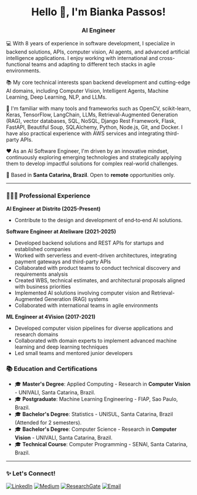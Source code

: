 <!-- Presentation Banner -->
<h1 align="center">Hello 👋, I'm Bianka Passos!</h1>
<h3 align="center">AI Engineer</h3>
<!-- About Me Section -->

💻 With 8 years of experience in software development, I specialize in backend solutions, APIs, computer vision, AI agents, and advanced artificial intelligence applications. I enjoy working with international and cross-functional teams and adapting to different tech stacks in agile environments.

📚  My core technical interests span backend development and cutting-edge AI domains, including Computer Vision, Intelligent Agents, Machine Learning, Deep Learning, NLP, and LLMs. 

🚀 I'm familiar with many tools and frameworks such as OpenCV, scikit-learn, Keras, TensorFlow, LangChain, LLMs, Retrieval-Augmented Generation (RAG), vector databases, SQL, NoSQL, Django Rest Framework, Flask, FastAPI, Beautiful Soup, SQLAlchemy, Python, Node.js, Git, and Docker. I have also practical experience with AWS services and integrating third-party APIs.

❤️ As an AI Software Engineer, I'm driven by an innovative mindset, continuously exploring emerging technologies and strategically applying them to develop impactful solutions for complex real-world challenges.

📍 Based in **Santa Catarina, Brazil**. Open to **remote** opportunities only.

---

### 👩🏼‍💻 Professional Experience

**AI Engineer at Distrito (2025-Present)**
- Contribute to the design and development of end‐to‐end AI solutions.

**Software Engineer at Ateliware (2021-2025)**

- Developed backend solutions and REST APIs for startups and established companies
- Worked with serverless and event-driven architectures, integrating payment gateways and third-party APIs
- Collaborated with product teams to conduct technical discovery and requirements analysis
- Created WBS, technical estimates, and architectural proposals aligned with business priorities
- Implemented AI solutions involving computer vision and Retrieval-Augmented Generation (RAG) systems
- Collaborated with international teams in agile environments

**ML Engineer at 4Vision (2017-2021)**

- Developed computer vision pipelines for diverse applications and research domains
- Collaborated with domain experts to implement advanced machine learning and deep learning techniques
- Led small teams and mentored junior developers

### 📚 Education and Certifications

- 🎓 **Master's Degree**: Applied Computing - Research in **Computer Vision** - UNIVALI, Santa Catarina, Brazil.
- 🎓 **Postgraduate**: Machine Learning Engineering - FIAP, Sao Paulo, Brazil.  
- 🎓 **Bachelor's Degree**: Statistics - UNISUL, Santa Catarina, Brazil (Attended for 2 semesters).    
- 🎓 **Bachelor's Degree**: Computer Science - Research in **Computer Vision** - UNIVALI, Santa Catarina, Brazil.
- 🎓 **Technical Course**: Computer Programming - SENAI, Santa Catarina, Brazil.  

---

### ✨ Let's Connect!

[![LinkedIn](https://img.shields.io/badge/LinkedIn-0A66C2?style=flat&logo=linkedin&logoColor=white)](https://www.linkedin.com/in/biankapassos)
[![Medium](https://img.shields.io/badge/Medium-000000?style=flat&logo=medium&logoColor=white)](https://medium.com/@biankatpas)
[![ResearchGate](https://img.shields.io/badge/ResearchGate-00CCBB?style=flat&logo=researchgate&logoColor=white)](https://www.researchgate.net/profile/Bianka-Passos)
[![Email](https://img.shields.io/badge/Email-DB4437?style=flat&logo=gmail&logoColor=white)](mailto:biankatpas@gmail.com)
